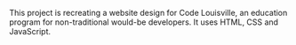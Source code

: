 This project is recreating a website design for Code Louisville, an education program for non-traditional would-be developers. It uses HTML, CSS and JavaScript.